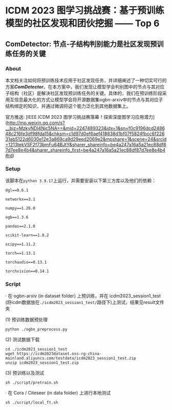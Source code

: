 # ICDM 2023 图学习挑战赛：基于预训练模型的社区发现和团伙挖掘 —— Top 6

## ComDetector: 节点-子结构判别能力是社区发现预训练任务的关键

### About
本文档关注如何将预训练技术应用于社区发现任务，并详细阐述了一种切实可行的方案***ComDetector***。在本方案中，我们发现让模型学会判别图中的节点与其对应子结构（社区）是解决社区发现预训练任务的关键。具体的，我们在预训练阶段采用互信息最大化的方式让模型学会将开源数据集ogbn-arxiv中的节点与其对应子结构绑定的知识，并通过微调将这个能力泛化到其他数据集上。

官方推送: [IEEE ICDM 2023 图学习挑战赛落幕！探索深度图学习应用潜力] (http://mp.weixin.qq.com/s?__biz=MzkyNDI4Njc5NA==&mid=2247489323&idx=1&sn=f0c9196dcd248648c216fe3df98fda15&chksm=c1d97d0ef6aef418838d1bf07f5824fbcc6f22631ab5122d6030e12e3a869ca9d29eed2069e2&mpshare=1&scene=24&srcid=1213tekVSF2f73bmFu64BJtY&sharer_shareinfo=be4a247a16a5a21ec88df87d7ee8e4b4&sharer_shareinfo_first=be4a247a16a5a21ec88df87d7ee8e4b4#rd)

### Setup
该脚本在`python 3.9.17`上运行，并需要安装以下第三方库以及他们的依赖：

    dgl==0.6.1

    networkx==3.1

    numpy==1.26.0

    ogb==1.3.6

    pandas==2.1.0

    scikit-learn==1.0.2

    scipy==1.11.2

    torch==1.13.1

    torchaudio==0.13.1

    torchvision==0.14.1
    
### Script
· 在 ogbn-arxiv (in dataset folder) 上预训练，并在 icdm2023_session1_test (将icdm数据放在`./icdm2023_session1_test/`路径下)上测试，结果见result文件夹

(1) 预训练数据预处理

`python ./ogbn_preprocess.py`

(2) 测试数据下载

    cd ./icdm2023_session1_test
    wget https://icdm2023dataset.oss-rg-china-mainland.aliyuncs.com/testdata/icdm2023_session1_test.zip
    unzip icdm2023_session1_test.zip
    
(3) 预训练以及测试

`sh ./script/pretrain.sh`

· 在 Cora / Citeseer (in data folder) 上进行本地测试 

`sh ./script/local_ft.sh`
